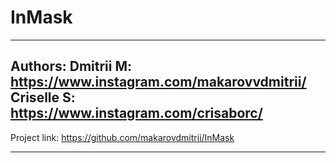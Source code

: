 # InMask

---------------------------------------------------------
Authors:
Dmitrii M: https://www.instagram.com/makarovvdmitrii/
Criselle S: https://www.instagram.com/crisaborc/
---------------------------------------------------------

Project link: https://github.com/makarovdmitrii/InMask

---------------------------------------------------------